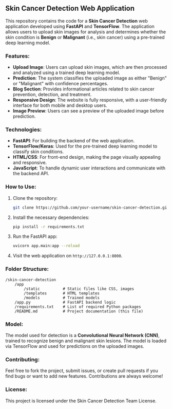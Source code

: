 ## Skin Cancer Detection Web Application

This repository contains the code for a **Skin Cancer Detection** web application developed using **FastAPI** and **TensorFlow**. The application allows users to upload skin images for analysis and determines whether the skin condition is **Benign** or **Malignant** (i.e., skin cancer) using a pre-trained deep learning model.

### Features:
- **Upload Image**: Users can upload skin images, which are then processed and analyzed using a trained deep learning model.
- **Prediction**: The system classifies the uploaded image as either "Benign" or "Malignant" with confidence percentages.
- **Blog Section**: Provides informational articles related to skin cancer prevention, detection, and treatment.
- **Responsive Design**: The website is fully responsive, with a user-friendly interface for both mobile and desktop users.
- **Image Preview**: Users can see a preview of the uploaded image before prediction.
  
### Technologies:
- **FastAPI**: For building the backend of the web application.
- **TensorFlow/Keras**: Used for the pre-trained deep learning model to classify skin conditions.
- **HTML/CSS**: For front-end design, making the page visually appealing and responsive.
- **JavaScript**: To handle dynamic user interactions and communicate with the backend API.

### How to Use:
1. Clone the repository:
   ```bash
   git clone https://github.com/your-username/skin-cancer-detection.git
   ```
2. Install the necessary dependencies:
   ```bash
   pip install -r requirements.txt
   ```
3. Run the FastAPI app:
   ```bash
   uvicorn app.main:app --reload
   ```
4. Visit the web application on `http://127.0.0.1:8000`.

### Folder Structure:
```
/skin-cancer-detection
    /app
        /static          # Static files like CSS, images
        /templates       # HTML templates
        /models          # Trained models
    /app.py              # FastAPI backend logic
    /requirements.txt    # List of required Python packages
    /README.md           # Project documentation (this file)
```

### Model:
The model used for detection is a **Convolutional Neural Network (CNN)**, trained to recognize benign and malignant skin lesions. The model is loaded via TensorFlow and used for predictions on the uploaded images.

### Contributing:
Feel free to fork the project, submit issues, or create pull requests if you find bugs or want to add new features. Contributions are always welcome!

### License:
This project is licensed under the Skin Cancer Detection Team License.

